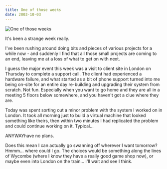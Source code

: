 ```yaml
---
title: One of those weeks
date: 2003-10-03
---
```


![One of those weeks](https://source.unsplash.com/7QCBakMyDCE/1600x900)

It's been a strange week really.

I've been rushing around doing bits and pieces of various projects for a while now - and suddenly I find that all those small projects are coming to an end, leaving me at a loss of what to get on with next.

I guess the major event this week was a visit to client site in London on Thursday to complete a support call. The client had experienced a hardware failure, and what started as a bit of phone support turned into me being on-site for an entire day re-building and upgrading their system from scratch. Not fun. Especially when you want to go home and they are all in a meeting 5 floors below somewhere, and you haven't got a clue where they are.

Today was spent sorting out a minor problem with the system I worked on in London. It took all morning just to build a virtual machine that looked something like theirs, then within two minutes I had replicated the problem and could continue working on it. Typical...

ANYWAYhave no plans.

Does this mean I can actually go swanning off wherever I want tomorrow? Hmmm... where could I go. The choices would be something along the lines of Wycombe (where I know they have a really good game shop now), or maybe even into London on the train... I'll wait and see I think.